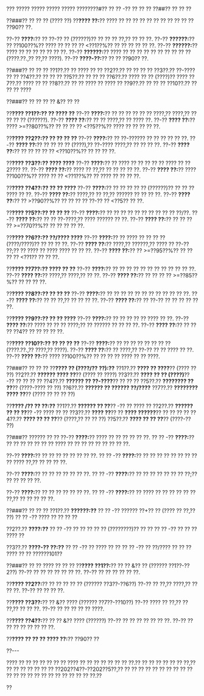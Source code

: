 ??? ????? ????? ????? ????? ????????#?? ?? ?? -?? ?? ?? ??
??##?? ?? ?? ??

??###?? ?? ?? ?? (???? ??)
??**???? ??:**?? ???? ?? ?? ?? ?? ?? ?? ?? ?? ?? ?? ?? ??90?? ??.

??-?? **????:**?? ?? ??-?? ?? (??????)?? ?? ?? ?? ??,?? ?? ?? ??.
??-?? **??????:**?? ?? ??100??%?? ???? ?? ?? ?? ?? <??1??%?? ?? ?? ?? ?? ?? ??.
??-?? **??????:**?? ???? ?? ?? ?? ?? ?? ?? ??.
??-?? **??????:**?? ???? ?? ?? ?? ?? ?? ?? ?? ?? ?? ?? (????.??.,?? ??,?? ????).
??-?? **????-??:**?? ?? ?? ??90?? ??.

??###?? ?? ?? ??
??1??.?? ?? ???? ?? ??
??2??.?? ?? ?? ?? ??
??3??.?? ??-???? ?? ??
??4??.?? ?? ?? ??
??5??.?? ?? ?? ??
??6??.?? ???? ?? ?? (????)?? ????
??7??.?? ???? ?? ??
??8??.?? ?? ?? ???? ?? ???? ??
??9??.?? ?? ?? ??
??10??.?? ?? ?? ?? ????

??###?? ?? ?? ?? ?? &?? ?? ??

??**???? ??1??:?? ?? ???? ??**
??-?? **????:**?? ?? ?? ?? ?? ?? ?? ????,?? ????,?? ?? ?? ?? ?? (??????).
??-?? **???? ??:**?? ?? ?? ????,?? ?? ???? ??.
??-?? **???? ??:**?? ???? >=??80??%?? ?? ?? ?? ?? <??5??%?? ???? ?? ?? ?? ?? ??.

??**???? ??2??:?? ?? ?? ?? ??**
??-?? **????:**?? ?? ??-?????? ?? ?? ?? ?? ?? ??.
??-?? **???? ??:**?? ?? ?? ?? ?? (????),?? ??-???? ????,?? ?? ?? ?? ??.
??-?? **???? ??:**?? ?? ?? ?? ?? ?? <??10??%?? ?? ?? ?? ??.

??**???? ??3??:?? ???? ????**
??-?? **????:**?? ?? ???? ?? ?? ?? ?? ?? ???? ?? ??2???? ??.
??-?? **???? ??:**?? ???? ?? ??,?? ?? ?? ?? ?? ??.
??-?? **???? ??:**?? ???? ??100??%?? ???? ?? ?? <??1??%?? ?? ???? ?? ?? ?? ??.

??**???? ??4??:?? ?? ?? ????**
??-?? **????:**?? ?? ?? ?? ?? ?? (??????)?? ?? ?? ?? ???? ?? ??.
??-?? **???? ??:**?? ????,?? ?? ??,?? ?????? ?? ?? ?? ??.
??-?? **???? ??:**?? ?? >??90??%?? ?? ?? ?? ?? ??-?? ?? <??5?? ?? ??.

??**???? ??5??:?? ?? ?? ??**
??-?? **????:**?? ?? ?? ?? ?? ?? ?? ?? ?? ?? ?? ??/??.
??-?? **???? ??:**?? ?? ?? ??-????,?? ???? ?????? ?? ??.
??-?? **???? ??:**?? ?? ?? ?? ?? >=??70??%?? ?? ?? ?? ?? ??.

??**???? ??6??:?? ??/???? ????**
??-?? **????:**?? ?? ???? ?? ?? ?? ?? (????/????)?? ?? ?? ?? ??.
??-?? **???? ??:**?? ????,?? ??????,?? ???? ?? ??-?? ??;?? ?? ???? ?? ???? ???? ?? ?? ??.
??-?? **???? ??:**?? ?? >=??95??%?? ?? ?? ?? ?? <??1?? ?? ?? ??.

??**???? ??7??:?? ???? ?? ??**
??-?? **????:**?? ?? ?? ?? ?? ?? ?? ?? ?? ?? ?? ?? ??.
??-?? **???? ??:**?? ????,?? ????,?? ?? ??.
??-?? **???? ??:**?? ?? ?? ?? ?? >=??85??%?? ?? ?? ?? ??.

??**???? ??8??:?? ?? ?? ??**
??-?? **????:**?? ?? ?? ?? ?? ?? ?? ?? ?? ?? ?? ?? ??.
??-?? **???? ??:**?? ?? ?? ??,?? ?? ?? ?? ??.
??-?? **???? ??:**?? ?? ??-?? ?? ?? ?? ?? ?? ??.

??**???? ??9??:?? ?? ?? ????**
??-?? **????:**?? ?? ?? ?? ?? ?? ???? ?? ??.
??-?? **???? ??:**?? ???? ?? ?? ?? ????;?? ?? ?????? ?? ?? ?? ??.
??-?? **???? ??:**?? ?? ?? ?? ??4?? ?? ?? ?? ?? ??.

??**???? ??10??:?? ?? ?? ?? ??**
??-?? **????:**?? ?? ?? ?? ?? ?? ?? ?? ?? (????.??.,?? ????,?? ????).
??-?? **???? ??:**?? ?? ????,?? ??-?? ?? ?? ???? ?? ??.
??-?? **???? ??:**?? ???? ??100??%?? ?? ?? ?? ?? ???? ?? ?? ????.

??###?? ?? ?? ??
??**???? ?? (????/?? ??):??**
??1??.?? **???? ?? ????**?? (???? ?? ??)
??2??.?? **?????? ???? ??**?? (???? ?? ????)
??3??.?? **???? ?? ?? (????)**?? -?? ?? ?? ?? ??
??4??.?? **?????? ?? ??-????**?? ?? ?? ??
??5??.?? **???????? ?? ??**?? (????-???? ?? ??)
??6??.?? **?????? ?? ?????? ??/????**
??7??.?? **???????? ???? ??**?? (???? ?? ?? ?? ??)

??**???? /?? ?? ??:??**
??1??.?? **?????? ?? ??**?? -?? ?? ???? ??
??2??.?? **?????? ?? ?? ??**?? -?? ???? ?? ??
??3??.?? **???? ??**?? ?? **???? ??????**?? ?? ?? ?? ??
??4??.?? **???? ?? ?? ??**?? (????,?? ?? ?? ??)
??5??.?? **???? ?? ?? ??**?? (????-?? ??)

??###?? ?????? ?? ??
??-?? **????:**?? ???? ?? ?? ?? ?? ?? ??.
?? ?? -?? **????:**?? ?? ?? ?? ?? ?? ?? ?? ???? ?? ?? ?? ?? ?? ?? ?? ?? ??.

??-?? **????:**?? ?? ?? ?? ?? ?? ?? ?? ??.
?? ?? -?? **????:**?? ?? ?? ?? ?? ?? ?? ?? ?? ?? ???? ??,?? ?? ?? ?? ??.

??-?? **????:**?? ?? ?? ?? ?? ?? ?? ??.
?? ?? -?? **????:**?? ?? ?? ?? ?? ?? ?? ?? ??;?? ?? ?? ?? ?? ??.

??-?? **????:**?? ?? ?? ?? ?? ?? ?? ??.
?? ?? -?? **????:**?? ?? ???? ?? ?? ?? ?? ?? ?? ??,?? ?? ?? ?? ?? ??.

??###?? ?? ?? ??
??1??.?? **??????:??**
??  ?? -?? ?????? ??+?? ?? (???? ?? ??,?? ??)
??  ?? -?? ???? ?? ?? ?? ??

??2??.?? **????:??**
??  ?? -?? ?? ?? ?? ?? ?? (????????)?? ?? ??
??  ?? -?? ?? ?? ?? ???? ??

??3??.?? **????-?? ??:??**
??  ?? -?? ?? ???? ?? ??
??  ?? -?? ?? ??/???? ?? ?? ?? ???? ?? ?? ??????101??

??###?? ?? ?? ???? ?? ?? ??
??**???? ??1??:**?? ?? ?? &?? ?? (?????? ??1??-??2??)
??-?? ?? ?? ?? ?? ?? ?? ??.
??-?? ?? ?? ?? ?? ?? ??.

??**???? ??2??:**?? ?? ?? ?? ?? ?? (?????? ??3??-??6??)
??-?? ?? ??,?? ????,?? ?? ?? ??.
??-?? ?? ?? ?? ??.

??**???? ??3??:**?? ?? &?? ???? (?????? ??7??-??10??)
??-?? ???? ?? ??,?? ?? ??,?? ?? ?? ??.
??-?? ?? ?? ?? ?? ?? ????.

??**???? ??4??:**?? ?? ?? &?? ???? (??????)
??-?? ?? ?? ?? ?? ?? ?? ??.
??-?? ?? ?? ?? ?? ?? ?? ?? ??.

??**???? ?? ?? ?? ???? ??:**?? ??90?? ??

??---

???? ?? ?? ?? ?? ?? ?? ?? ???? ?? ?? ?? ?? ?? ?? ?? ??.?? ?? ?? ?? ?? ?? ?? ??,?? ?? ?? ?? ?? ?? ?? ?? ??202??4??-??202??5??,?? ?? ?? ?? ?? ?? ?? ?? ?? ?? ?? ?? ?? ?? ?? ?? ?? ?? ?? ?? ?? ?? ?? ??.??

??